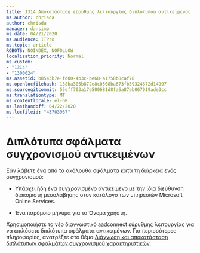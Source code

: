 ```yaml
---
title: 1314 Αποκατάσταση εύρυθμης λειτουργίας διπλότυπου αντικειμένου
ms.author: chrisda
author: chrisda
manager: dansimp
ms.date: 04/21/2020
ms.audience: ITPro
ms.topic: article
ROBOTS: NOINDEX, NOFOLLOW
localization_priority: Normal
ms.custom:
- "1314"
- "1300024"
ms.assetid: b8543b7e-fd00-4b3c-be68-a1758b8caf78
ms.openlocfilehash: 138ba305b872e8c0508ba673fb59324672d14997
ms.sourcegitcommit: 55eff703a17e500681d8fa6a87eb067019ade3cc
ms.translationtype: MT
ms.contentlocale: el-GR
ms.lasthandoff: 04/22/2020
ms.locfileid: "43703967"
---
```

# <a name="duplicate-object-synchronization-errors"></a>Διπλότυπα σφάλματα συγχρονισμού αντικειμένων

Εάν λάβετε ένα από τα ακόλουθα σφάλματα κατά τη διάρκεια ενός συγχρονισμού:

- Υπάρχει ήδη ένα συγχρονισμένο αντικείμενο με την ίδια διεύθυνση διακομιστή μεσολάβησης στον κατάλογο των υπηρεσιών Microsoft Online Services.

- Ένα παρόμοιο μήνυμα για το Όνομα χρήστη.

Χρησιμοποιήστε το νέο διαγνωστικό aadconnect εύρυθμης λειτουργίας για να επιλύσετε διπλότυπα σφάλματα αντικειμένων. Για περισσότερες πληροφορίες, ανατρέξτε στο θέμα [Διάγνωση και αποκατάσταση διπλότυπων σφαλμάτων συγχρονισμού χαρακτηριστικών](https://docs.microsoft.com/azure/active-directory/hybrid/how-to-connect-health-diagnose-sync-errors).
